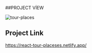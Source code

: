 ##PROJECT VİEW

![tour-places](tour-places.gif)

## Project Link
https://react-tour-placeses.netlify.app/



